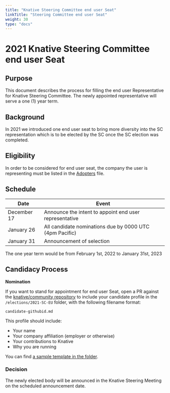 ```yaml
---
title: "Knative Steering Committee end user Seat"
linkTitle: "Steering Committee end user Seat"
weight: 30
type: "docs"
---
```


# 2021 Knative Steering Committee end user Seat

## Purpose

This document describes the process for filling the end user Representative
for Knative Steering Committee. The newly appointed representative will serve a
one (1) year term.

## Background

In 2021 we introduced one end user seat to bring more diversity into the SC
representation which is to be elected by the SC once the SC election was
completed.

## Eligibility

In order to be considered for end user seat, the company the user is
representing must be listed in the [Adopters](../../ADOPTERS.MD) file.

## Schedule

| Date         | Event                    |
| ------------ | ------------------------ |
| December 17  | Announce the intent to appoint end user representative |
| January 26   | All candidate nominations due by 0000 UTC (4pm Pacific) |
| January 31   | Announcement of selection |

The one year term would be from February 1st, 2022 to January 31st, 2023

## Candidacy Process

**Nomination**

If you want to stand for appointment for end user Seat, open a PR against the
[knative/community repository](https://github.com/knative/community) to include
your candidate profile in the `/elections/2021-SC-EU` folder, with the following
filename format:

```
candidate-githubid.md
```

This profile should include:

* Your name
* Your company affiliation (employer or otherwise)
* Your contributions to Knative
* Why you are running

You can find [a sample template in the folder](./nomination-template.md).

### Decision

The newly elected body will be announced in the Knative Steering Meeting on the
scheduled announcement date.

[Knative Steering Committee]: https://github.com/knative/community/blob/main/STEERING-COMMITTEE.md
